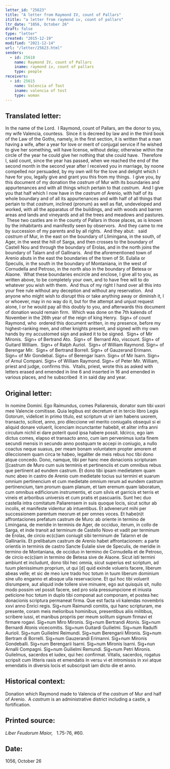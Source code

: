 ```yaml
---
letter_id: "25623"
title: "A letter from Raymond IV, count of Pallars"
ititle: "a letter from raymond iv, count of pallars"
ltr_date: "1056, October 26"
draft: false
type: "letter"
created: "2015-12-19"
modified: "2021-12-14"
url: "/letter/25623.html"
senders:
  - id: 25618
    name: Raymond IV, count of Pallars
    iname: raymond iv, count of pallars
    type: people
receivers:
  - id: 25615
    name: Valencia of Tost
    iname: valencia of tost
    type: woman
---
```

<h2> Translated letter:</h2><p>In the name of the Lord.&nbsp; I Raymond, count of Pallars, am the donor to you, my wife Valencia, countess.&nbsp; Since it is decreed by law and in the third book of the Law of the Goths, namely, in the first section, it is written that a man having a wife, after a year for love or merit of conjugal service if he wished to give her something, will have license, without delay; otherwise within the circle of the year he could give her nothing that she could have.&nbsp; Therefore I, said count, since the year has passed, when we reached the end of the second month in the second year after I received you in marriage, by noone compelled nor persuaded, by my own will for the love and delight which I have for you, legally give and grant you this from my things.&nbsp; I give you, by this document of my donation the <i>castrum</i> of Mur with its boundaries and appurtenances and with all things which pertain to that <i>castrum</i>.&nbsp; And I give you that half which I now have in the <i>castrum</i> of Arenio, with half of its whole boundary and of all its appurtenances and with half of all things that pertain to that <i>castrum</i>, inclined (pronum) as well as flat, undeveloped and worked, with all the apparatus of the buildings, and with woods and barren areas and lands and vineyards and all the trees and meadows and pastures. &nbsp;These two castles are in the county of Pallars in those places, as is known by the inhabitants and manifestly seen by observors.&nbsp; And they came to me by succession of my parents and by all rights.&nbsp; And they abut:&nbsp; &nbsp;said <i>castrum</i> of Mur, in the east on the boundary of Llimingana, in the south, of Ager, in the west the hill of Sarga, and then crosses to the boundary of Castell Nou and through the boundary of Erolas, and in the north joins the boundary of Talarn and of Gallinaris.&nbsp; And the aforementioned town of Arenio abuts in the east the boundaries of the town of St. Eulalia or Speculis, in the south in the boundary of Montaniana, in the west of Cornudella and Petroso, in the north also in the boundary of Betesa or Alaone.&nbsp; What these boundaries encircle and enclose, I give all to you, as written above, to be completely your own, and to have free will to do whatever you wish with them.&nbsp; And thus of my right I hand over all this into your free rule without any deception and without any reservation.&nbsp; And anyone who might wish to disrupt this or take anything away or diminish it, I or whoever, may in no way do it, but for the attempt and unjust request alone, I or he would pay all this doubly to you, and afterwards this document of donation would remain firm.&nbsp; Which was done on the 7th kalends of November in the 26th year of the reign of king Henry.&nbsp; Sign+ of count Raymond, who&nbsp; ordered this document written, in my presence, before my highest-ranking men, and other knights present, and signed with my own hands by my accustomed sign and asked it to be signed.&nbsp; Sign+ of Mir Mironis.&nbsp; Sign+ of Bertrand Ato.&nbsp; Sign+ of&nbsp; Bernard Ato, viscount. Sign+ of Guitard William.&nbsp; Sign+ of Ralph Auriol.&nbsp; Sign+ of William Raymond. Sign+ of Berengar Mir.&nbsp; Sign+ of Bertrand Borrell. Sign+ of Gauzerand Erimann. Sign+ of Mir Gondebal. Sign+ of Berengar Isarn. Sign+ of Mir Isarn. Sign+ of Arnul Compani. Sign+ of William Raymond. Sign+ of Peter Mir. William, priest and judge, confirms this.&nbsp; Vitalis, priest, wrote this as asked with letters erased and emended in line 6 and inserted in 16 and emended in various places, and he subscribed&nbsp; it in said day and year.</p><h2 class="mt-4"> Original letter:</h2><p>In nomine Domini. Ego Raimundus, comes Paliarensis, donator sum tibi uxori mee Valencie comitisse. Quia legibus est decretum et in tercio libro Legis Gotorum, videlicet in primo titulo, est scriptum ut vir iam habens uxorem, transacto, scilicet, anno, pro dileccione vel merito coniugalis obsequii si ei aliquid donare voluerit, licenciam incunctanter habebit, et aliter infra anni circulum nichil ei dare poterit quod ipsa habere possit. Idcirco, ego iam dictus comes, elapso et transacto anno, cum iam pervenimus iuxta finem secundi mensis in secundo anno postquam te accepi in coniugio, a nullo coactus neque suasus, per meam bonam voluntatem propter amorem et dileccionem quam circa te habeo, legaliter de meis rebus hoc tibi dono atque concedo. Dono, namque, tibi per hanc mee donacionis scripturam [[castrum de Muro cum suis terminis et pertinenciis et cum omnibus rebus que pertinent ad eundem castrum. Et dono tibi ipsam medietatem quam nunc abeo in castro de Arenio cum medietate tocius sui termini et suarum omnium pertinencium et cum medietate omnium rerum ad eundem castrum pertinencium, tam pronum quam planum, et tam eremum quam laboratum, cum omnibus edificiorum instrumentis, et cum silvis et garricis et terris et vineis et arboribus universis et cum pratis et pascuariis. Sunt hec duo castella intra comitatum Paliarensem in suis quoque locis, sicut scitur ab incolis, et manifeste videntur ab intuentibus. Et advenerunt mihi per successionem parentum meorum et per omnes voces. Et habe(n)t affrontaciones prefatum castrum de Muro: ab oriente in termino de Limingana, de meridie in terminis de Ager, de occiduo, iterum, in collo de Sarga, et inde transit ad terminum de Castello Novo et vadit per terminum de Erolas, de circio ec(c)iam coniugit sibi terminum de Talarnn et de Gallinariis. Et prelibatum castrum de Arenio habet affrontacionem: a parte orientis in terminis de castro Sancte Eulalie sive de Speculis, de meridie in ter­mino de Montaniana, de occiduo in termino de Cornudella et de Petroso, de circio ec(c)iam in termino de Betesa sive de Alaone. Sicut isti termini ambiunt et includunt, dono tibi hec omnia, sicut superius est scriptum, ad tuum plenissimum proprium, ut qui [d] quid exinde volueris facere, liberum abeas velle; et sic de meo iure trado hoc totum in tuum liberum do­minium sine ullo enganno et absque ulla reservacione. Et qui hoc tibi voluerit disrumpere, aut aliquid inde tollere sive minuere, ego aut quisquis sit, nullo modo possim vel possit facere, sed pro sola pressumpcione et iniusta peticione hoc totum in duplo tibi componat aut componam, et postea hec donacionis scriptura permaneat firma. Que est facta vii kalendas novembris xxvi anno Enrici regis. Sig+num Raimundi comitis, qui hanc scripturam, me presente, coram meis melioribus hominibus, presentibus aliis militibus, scribere iussi, et manibus propriis per meum solitum signum firmavi et firmare rogavi. Sig+num Miro Mironis. Sig+num Bertrandi Atonis. Sig+num Bernardi Atonis vicecomitis. Sig+num Guitardi Guilielmi. Sig+num Radulfi Aurioli. Sig+num Guilielmi Reimundi. Sig+num Berengarii Mironis. Sig+num Bertram di Borrelli. Sig+num Gauzerandi Erimanni. Sig+num Mironis Gondeballi. Sig+num Berengarii Isarni. Sig+num Mironis Isarni. Sig+nun Arnalli Compagni. Sig+num Guilielmi Remundi. Sig+num Petri Mironis. Guilelmus, sacerdos et iudex, qui hec confirmat. Vitalis, sacerdos, rogatus scripsit cum litteris rasis et emendatis in versu vi et intromissis in xvi atque emendatis in diversis locis et subscripsit iam dicto die et anno.</p><h2 class="mt-4"> Historical context:</h2><p>Donation which Raymond made to Valencia of the <i>castrum</i> of Mur and half of Arenio. &nbsp;A <i>castrum</i> is an administrative district including a castle, a fortification.</p><h2 class="mt-4"> Printed source:</h2><p><i>Liber Feudorum Maior, </i>&nbsp;&nbsp;1.75-76, #60.&nbsp;&nbsp;</p><h2 class="mt-4"> Date:</h2>1056, October 26